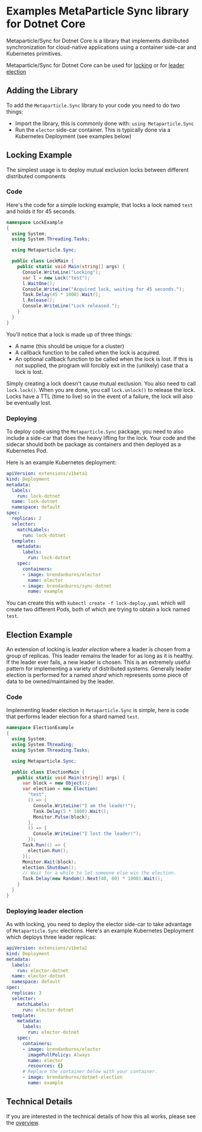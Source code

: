 # Examples MetaParticle Sync library for Dotnet Core

Metaparticle/Sync for Dotnet Core is a library that implements distributed synchronization
for cloud-native applications using a container side-car and Kubernetes primitives.

Metaparticle/Sync for Dotnet Core can be used for [locking](#locking-example) or for
[leader election](#election-example)

## Adding the Library
To add the `Metaparticle.Sync` library to your code you need to do two things:

   * Import the library, this is commonly done with: `using Metaparticle.Sync`
   * Run the `elector` side-car container. This is typically done via a Kubernetes Deployment (see examples below)

## Locking Example
The simplest usage is to deploy mutual exclusion locks between different distributed components

### Code
Here's the code for a simple locking example, that locks a lock named `test` and holds it for 45 seconds.

```cs
namespace LockExample
{
  using System;
  using System.Threading.Tasks;

  using Metaparticle.Sync;

  public class LockMain {
    public static void Main(string[] args) {
      Console.WriteLine("Locking");
      var l = new Lock("test");
      l.WaitOne();
      Console.WriteLine("Acquired lock, waiting for 45 seconds.");
      Task.Delay(45 * 1000).Wait();
      l.Release();
      Console.WriteLine("Lock released.");
    }
  }
}
```

You'll notice that a lock is made up of three things:
   * A name (this should be unique for a cluster)
   * A callback function to be called when the lock is acquired.
   * An optional callback function to be called when the lock is lost. If this is not supplied, the program will forcibly exit in the (unlikely) case that a lock is lost.

Simply creating a lock doesn't cause mutual exclusion. You also need to call `lock.lock()`. When
you are done, you call `lock.unlock()` to release the lock. Locks have a TTL (time to live) so
in the event of a failure, the lock will also be eventually lost.

### Deploying
To deploy code using the `Metaparticle.Sync` package, you need to also include a side-car that
does the heavy lifting for the lock. Your code and the sidecar should both be package as containers
and then deployed as a Kubernetes Pod.

Here is an example Kubernetes deployment:

```yaml
apiVersion: extensions/v1beta1
kind: Deployment
metadata:
  labels:
    run: lock-dotnet
  name: lock-dotnet
  namespace: default
spec:
  replicas: 2
  selector:
    matchLabels:
      run: lock-dotnet
  template:
    metadata:
      labels:
        run: lock-dotnet 
    spec:
      containers:
      - image: brendanburns/elector
        name: elector
      - image: brendanburns/sync-dotnet
        name: example
```

You can create this with `kubectl create -f lock-deploy.yaml` which will create two different Pods, both of which are trying to obtain a lock named `test`.

## Election Example
An extension of locking is _leader election_ where a leader is chosen from a group of replicas.
This leader remains the leader for as long as it is healthy. If the leader ever fails, a new
leader is chosen. This is an extremely useful pattern for implementing a variety of distributed systems. Generally leader election is performed for a named _shard_ which represents some piece
of data to be owned/maintained by the leader.

### Code
Implementing leader election in `Metaparticle.Sync` is simple, here is code that performs
leader election for a shard named `test`.

```cs
namespace ElectionExample
{
  using System;
  using System.Threading;
  using System.Threading.Tasks;

  using Metaparticle.Sync;

  public class ElectionMain {
    public static void Main(string[] args) {
      var block = new Object();
      var election = new Election(
        "test",
        () => {
          Console.WriteLine("I am the leader!");
          Task.Delay(5 * 1000).Wait();
          Monitor.Pulse(block);
        },
        () => {
          Console.WriteLine("I lost the leader!");
        });
      Task.Run(() => {
        election.Run();
      });
      Monitor.Wait(block);
      election.Shutdown();
      // Wait for a while to let someone else win the election.
      Task.Delay(new Random().Next(40, 60) * 1000).Wait();
    }
  }
}
```

### Deploying leader election
As with locking, you need to deploy the elector side-car to take advantage of `Metaparticle.Sync` elections. Here's an example Kubernetes Deployment which deploys three leader replicas:

```yaml
apiVersion: extensions/v1beta1
kind: Deployment
metadata:
  labels:
    run: elector-dotnet
  name: elector-dotnet
  namespace: default
spec:
  replicas: 3
  selector:
    matchLabels:
      run: elector-dotnet
  template:
    metadata:
      labels:
        run: elector-dotnet
    spec:
      containers:
      - image: brendanburns/elector
        imagePullPolicy: Always
        name: elector
        resources: {}
      # Replace the container below with your container.
      - image: brendanburns/dotnet-election
        name: example
```

## Technical Details
If you are interested in the technical details of how this all works, please see the [overview](../overview.md).